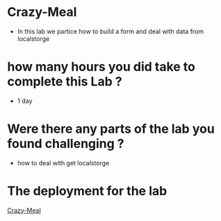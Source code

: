 # Crazy-Meal
- In this lab we partice how to build a form and deal with data from localstorge

# how many hours you did take to complete this Lab ?
* 1 day

# Were there any parts of the lab you found challenging ?
- how to deal with get localstorge

# The deployment for the lab
[Crazy-Meal]()
